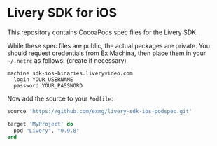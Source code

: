 # Livery SDK for iOS

This repository contains CocoaPods spec files for the Livery SDK.

While these spec files are public, the actual packages are private. You should
request credentials from Ex Machina, then place them in your `~/.netrc` as
follows: (create if necessary)

```
machine sdk-ios-binaries.liveryvideo.com
  login YOUR_USERNAME
  password YOUR_PASSWORD
```

Now add the source to your `Podfile`:

```ruby
source 'https://github.com/exmg/livery-sdk-ios-podspec.git'

target 'MyProject' do
  pod "Livery", "0.9.8"
end
```
